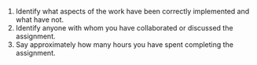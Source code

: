 
1. Identify what aspects of the work have been correctly implemented and what have not.
2. Identify anyone with whom you have collaborated or discussed the assignment.
3. Say approximately how many hours you have spent completing the assignment.


